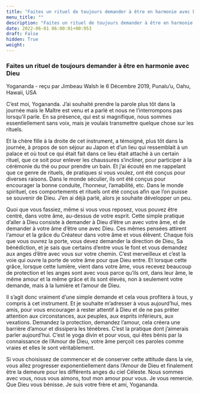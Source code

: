```yaml
---
title: "Faites un rituel de toujours demander à être en harmonie avec Dieu"
menu_title: ""
description: "Faites un rituel de toujours demander à être en harmonie avec Dieu"
date: 2022-06-01 06:00:01+00:953
draft: False
hidden: True
weight:
---
```

### Faites un rituel de toujours demander à être en harmonie avec Dieu

Yogananda - reçu par Jimbeau Walsh le 6 Décembre 2019, Punalu’u, Oahu, Hawaii, USA

C’est moi, Yogananda. J’ai souhaité prendre la parole plus tôt dans la journée mais le Maître est venu et a parlé et nous ne l’interrompons pas lorsqu’il parle. En sa présence, qui est si magnifique, nous sommes essentiellement sans voix, mais je voulais transmettre quelque chose sur les rituels.

Et la chère fille à la droite de cet instrument, a témoigné, plus tôt dans la journée, à propos de son séjour au Japon et d’un lieu qui ressemblait à un palace et où tout ce qui était fait dans ce lieu était attaché à un certain rituel, que ce soit pour enlever les chaussures s‘incliner, pour participer à la cérémonie du thé ou pour prendre un bain. Et j’ai écouté en me rappelant que ce genre de rituels, de pratiques si vous voulez, ont été conçus pour diverses raisons. Dans le monde séculier, ils ont été conçus pour encourager la bonne conduite, l’honneur, l’amabilité, etc. Dans le monde spirituel, ces comportements et rituels ont été conçus afin que l’on puisse se souvenir de Dieu. J’en ai déjà parlé, alors je souhaite développer un peu.

Quoi que vous fassiez, même si vous vous reposez, vous pouvez être centré, dans votre âme, au-dessus de votre esprit. Cette simple pratique d’aller à Dieu consiste à demander à Dieu d’être un avec votre âme, et de demander à votre âme d’être une avec Dieu. Ces mêmes pensées attirent l‘amour et la grâce du Créateur dans votre âme et vous élèvent. Chaque fois que vous ouvrez la porte, vous devez demander la direction de Dieu, Sa bénédiction, et je sais que certains d’entre vous le font et vous demandez aux anges d’être avec vous sur votre chemin. C’est merveilleux et c’est la voie qui ouvre la porte de votre âme pour que Dieu entre. Et lorsque cette grâce, lorsque cette lumière, vient dans votre âme, vous recevez beaucoup de protection et les anges sont avec vous parce qu’ils ont, dans leur âme, le même amour et la même grâce et ils sont élevés, non à seulement votre demande, mais à la lumière et l’amour de Dieu.

Il s’agit donc vraiment d’une simple demande et cela vous profitera à tous, y compris à cet instrument. Et je souhaite m’adresser à vous aujourd’hui, mes amis, pour vous encourager à rester attentif à Dieu et de ne pas prêter attention aux circonstances, aux peuples, aux esprits inférieurs, aux vexations. Demandez la protection, demandez l’amour, cela créera une barrière d’amour et dissipera les ténèbres. C’est la pratique dont j’aimerais parler aujourd’hui. C’est le yoga divin et pour vous, qui êtes bénis par la connaissance de l’Amour de Dieu, votre âme perçoit ces paroles comme vraies et elles le sont véritablement.

Si vous choisissez de commencer et de conserver cette attitude dans la vie, vous allez progresser exponentiellement dans l’Amour de Dieu et finalement être la demeure pour les différents anges du ciel Céleste. Nous sommes avec vous, nous vous aimons, tout mon amour pour vous. Je vous remercie. Que Dieu vous bénisse. Je suis votre frère et ami, Yogananda.



